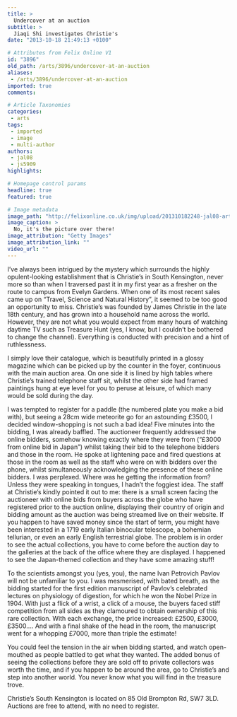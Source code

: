 ```yaml
---
title: >
  Undercover at an auction
subtitle: >
  Jiaqi Shi investigates Christie's
date: "2013-10-18 21:49:13 +0100"

# Attributes from Felix Online V1
id: "3896"
old_path: /arts/3896/undercover-at-an-auction
aliases:
 - /arts/3896/undercover-at-an-auction
imported: true
comments:

# Article Taxonomies
categories:
 - arts
tags:
 - imported
 - image
 - multi-author
authors:
 - jal08
 - js5909
highlights:

# Homepage control params
headline: true
featured: true

# Image metadata
image_path: "http://felixonline.co.uk/img/upload/201310182248-jal08-artsauctionhouse.jpg"
image_caption: >
  No, it's the picture over there!
image_attribution: "Getty Images"
image_attribution_link: ""
video_url: ""
---
```


I’ve always been intrigued by the mystery which surrounds the highly opulent-looking establishment that is Christie’s in South Kensington, never more so than when I traversed past it in my first year as a fresher on the route to campus from Evelyn Gardens. When one of its most recent sales came up on “Travel, Science and Natural History”, it seemed to be too good an opportunity to miss.
 Christie’s was founded by James Christie in the late 18th century, and has grown into a household name across the world. However, they are not what you would expect from many hours of watching daytime TV such as Treasure Hunt (yes, I know, but I couldn’t be bothered to change the channel). Everything is conducted with precision and a hint of ruthlessness.

I simply love their catalogue, which is beautifully printed in a glossy magazine which can be picked up by the counter in the foyer, continuous with the main auction area. On one side it is lined by high tables where Christie’s trained telephone staff sit, whilst the other side had framed paintings hung at eye level for you to peruse at leisure, of which many would be sold during the day.

I was tempted to register for a paddle (the numbered plate you make a bid with), but seeing a 28cm wide meteorite go for an astounding £3500, I decided window-shopping is not such a bad idea!
 Five minutes into the bidding, I was already baffled. The auctioneer frequently addressed the online bidders, somehow knowing exactly where they were from (“£3000 from online bid in Japan”) whilst taking their bid to the telephone bidders and those in the room. He spoke at lightening pace and fired questions at those in the room as well as the staff who were on with bidders over the phone, whilst simultaneously acknowledging the presence of these online bidders. I was perplexed. Where was he getting the information from? Unless they were speaking in tongues, I hadn’t the foggiest idea.
 The staff at Christie’s kindly pointed it out to me: there is a small screen facing the auctioneer with online bids from buyers across the globe who have registered prior to the auction online, displaying their country of origin and bidding amount as the auction was being streamed live on their website.
 If you happen to have saved money since the start of term, you might have been interested in a 1719 early Italian binocular telescope, a bohemian tellurian, or even an early English terrestrial globe. The problem is in order to see the actual collections, you have to come before the auction day to the galleries at the back of the office where they are displayed. I happened to see the Japan-themed collection and they have some amazing stuff!

To the scientists amongst you (yes, you), the name Ivan Petrovich Pavlov will not be unfamiliar to you. I was mesmerised, with bated breath, as the bidding started for the first edition manuscript of Pavlov’s celebrated lectures on physiology of digestion, for which he won the Nobel Prize in 1904. With just a flick of a wrist, a click of a mouse, the buyers faced stiff competition from all sides as they clamoured to obtain ownership of this rare collection. With each exchange, the price increased: £2500, £3000, £3500.... And with a final shake of the head in the room, the manuscript went for a whopping £7000, more than triple the estimate!

You could feel the tension in the air when bidding started, and watch open-mouthed as people battled to get what they wanted. The added bonus of seeing the collections before they are sold off to private collectors was worth the time, and if you happen to be around the area, go to Christie’s and step into another world. You never know what you will find in the treasure trove.

Christie’s South Kensington is located on 85 Old Brompton Rd, SW7 3LD. Auctions are free to attend, with no need to register.
